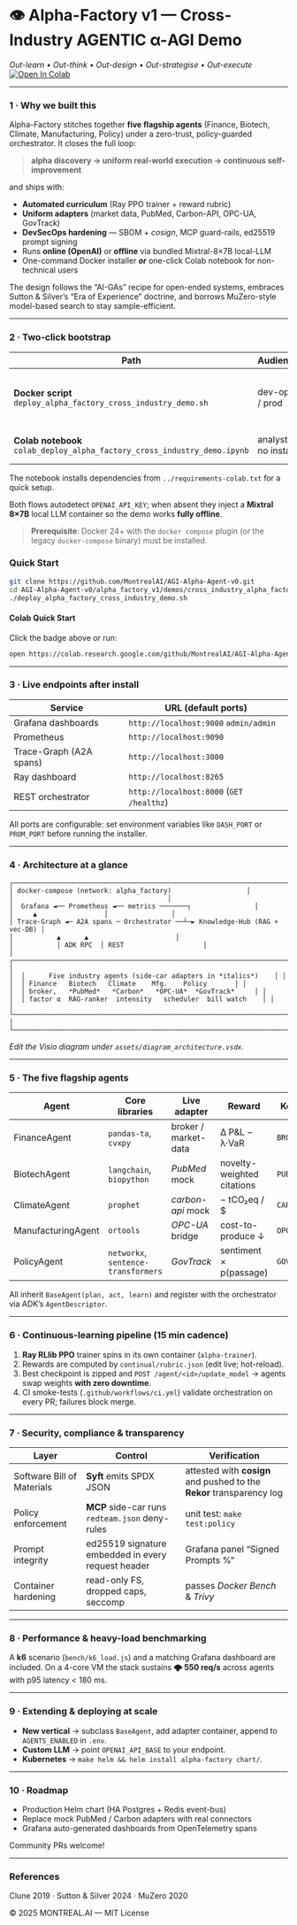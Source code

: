 # 👁️ Alpha-Factory v1 — Cross-Industry **AGENTIC α-AGI** Demo
*Out-learn • Out-think • Out-design • Out-strategise • Out-execute*
[![Open In Colab](https://colab.research.google.com/assets/colab-badge.svg)](https://colab.research.google.com/github/MontrealAI/AGI-Alpha-Agent-v0/blob/main/alpha_factory_v1/demos/cross_industry_alpha_factory/colab_deploy_alpha_factory_cross_industry_demo.ipynb)


---

### 1 · Why we built this
Alpha-Factory stitches together **five flagship agents** (Finance, Biotech, Climate, Manufacturing, Policy) under a
zero-trust, policy-guarded orchestrator. 
It closes the full loop:

> **alpha discovery → uniform real-world execution → continuous self-improvement**

and ships with:

* **Automated curriculum** (Ray PPO trainer + reward rubric) 
* **Uniform adapters** (market data, PubMed, Carbon-API, OPC-UA, GovTrack) 
* **DevSecOps hardening** — SBOM + _cosign_, MCP guard-rails, ed25519 prompt signing 
* Runs **online (OpenAI)** or **offline** via bundled Mixtral-8×7B local-LLM 
* One-command Docker installer **_or_** one-click Colab notebook for non-technical users

The design follows the “AI-GAs” recipe for open-ended systems, 
embraces Sutton & Silver’s “Era of Experience” doctrine, and borrows
MuZero-style model-based search to stay sample-efficient.

---

### 2 · Two-click bootstrap

| Path | Audience | Time | Hardware |
|------|----------|------|----------|
| **Docker script**<br>`deploy_alpha_factory_cross_industry_demo.sh` | dev-ops / prod | 8 min | any Ubuntu with Docker 24 |
| **Colab notebook**<br>`colab_deploy_alpha_factory_cross_industry_demo.ipynb` | analysts / no install | 4 min | free Colab CPU |

The notebook installs dependencies from `../requirements-colab.txt` for a quick setup.

Both flows autodetect `OPENAI_API_KEY`; when absent they inject a **Mixtral 8×7B**
local LLM container so the demo works **fully offline**.

> **Prerequisite**: Docker 24+ with the `docker compose` plugin (or the
> legacy `docker-compose` binary) must be installed.

### Quick Start
```bash
git clone https://github.com/MontrealAI/AGI-Alpha-Agent-v0.git
cd AGI-Alpha-Agent-v0/alpha_factory_v1/demos/cross_industry_alpha_factory
./deploy_alpha_factory_cross_industry_demo.sh
```

#### Colab Quick Start
Click the badge above or run:
```bash
open https://colab.research.google.com/github/MontrealAI/AGI-Alpha-Agent-v0/blob/main/alpha_factory_v1/demos/cross_industry_alpha_factory/colab_deploy_alpha_factory_cross_industry_demo.ipynb
```


---

### 3 · Live endpoints after install

| Service | URL (default ports) |
|---------|---------------------|
| Grafana dashboards | `http://localhost:9000` `admin/admin` |
| Prometheus | `http://localhost:9090` |
| Trace-Graph (A2A spans) | `http://localhost:3000` |
| Ray dashboard | `http://localhost:8265` |
| REST orchestrator | `http://localhost:8000` (`GET /healthz`) |

All ports are configurable: set environment variables like `DASH_PORT` or `PROM_PORT` before running the installer.

---

### 4 · Architecture at a glance
```
┌──────────────────────────────────────────────────────────────────────────────┐
│ docker-compose (network: alpha_factory)                   │
│                                       │
│  Grafana ◄── Prometheus ◄── metrics ───────┐                │
│     ▲                 │                │
│ Trace-Graph ◄─ A2A spans ─ Orchestrator ──┴─► Knowledge-Hub (RAG + vec-DB) │
│           ▲      ▲                      │
│           │ ADK RPC  │ REST                    │
│  ┌─────────────────────────────────────────────────────────────────────────┐ │
│  │      Five industry agents (side-car adapters in *italics*)    │ │
│  │ Finance   Biotech   Climate    Mfg.    Policy       │ │
│  │ broker,   *PubMed*   *Carbon*   *OPC-UA*  *GovTrack*     │ │
│  │ factor α  RAG-ranker  intensity   scheduler  bill watch    │ │
│  └─────────────────────────────────────────────────────────────────────────┘ │
└──────────────────────────────────────────────────────────────────────────────┘
```
_Edit the Visio diagram under `assets/diagram_architecture.vsdx`._

---

### 5 · The five flagship agents

| Agent | Core libraries | Live adapter | Reward | Key env vars |
|-------|---------------|--------------|--------|--------------|
| FinanceAgent | `pandas-ta`, `cvxpy` | broker / market-data | Δ P&L − λ·VaR | `BROKER_API_KEY` |
| BiotechAgent | `langchain`, `biopython` | *PubMed* mock | novelty-weighted citations | `PUBMED_EMAIL` |
| ClimateAgent | `prophet` | *carbon-api* mock | − tCO₂eq / $ | `CARBON_API_KEY` |
| ManufacturingAgent | `ortools` | *OPC-UA* bridge | cost-to-produce ↓ | `OPC_HOST` |
| PolicyAgent | `networkx`, `sentence-transformers` | *GovTrack* | sentiment × p(passage) | `GOVTRACK_KEY` |

All inherit `BaseAgent(plan, act, learn)` and register with the orchestrator
via ADK’s `AgentDescriptor`.

---

### 6 · Continuous-learning pipeline (15 min cadence)
1. **Ray RLlib PPO** trainer spins in its own container (`alpha-trainer`).
2. Rewards are computed by `continual/rubric.json` (edit live; hot-reload).
3. Best checkpoint is zipped and `POST /agent/<id>/update_model` → agents swap
  weights **with zero downtime**.
4. CI smoke-tests (`.github/workflows/ci.yml`) validate orchestration on every
  PR; failures block merge.

---

### 7 · Security, compliance & transparency

| Layer | Control | Verification |
|-------|---------|--------------|
| Software Bill of Materials | **Syft** emits SPDX JSON | attested with **cosign** and pushed to the **Rekor** transparency log |
| Policy enforcement | **MCP** side-car runs `redteam.json` deny-rules | unit test: `make test:policy` |
| Prompt integrity | ed25519 signature embedded in every request header | Grafana panel “Signed Prompts %” |
| Container hardening | read-only FS, dropped caps, seccomp | passes *Docker Bench* & *Trivy* |

---

### 8 · Performance & heavy-load benchmarking
A **k6** scenario (`bench/k6_load.js`) and a matching Grafana dashboard are
included. On a 4-core VM the stack sustains **🌩 550 req/s** across agents
with p95 latency < 180 ms.

---

### 9 · Extending & deploying at scale
* **New vertical** → subclass `BaseAgent`, add adapter container, append to
 `AGENTS_ENABLED` in `.env`.
* **Custom LLM** → point `OPENAI_API_BASE` to your endpoint.
* **Kubernetes** → `make helm && helm install alpha-factory chart/`.

---

### 10 · Roadmap
* Production Helm chart (HA Postgres + Redis event-bus) 
* Replace mock PubMed / Carbon adapters with real connectors 
* Grafana auto-generated dashboards from OpenTelemetry spans 

Community PRs welcome!

---

### References
Clune 2019 · Sutton & Silver 2024 · MuZero 2020 

© 2025 MONTREAL.AI — MIT License
